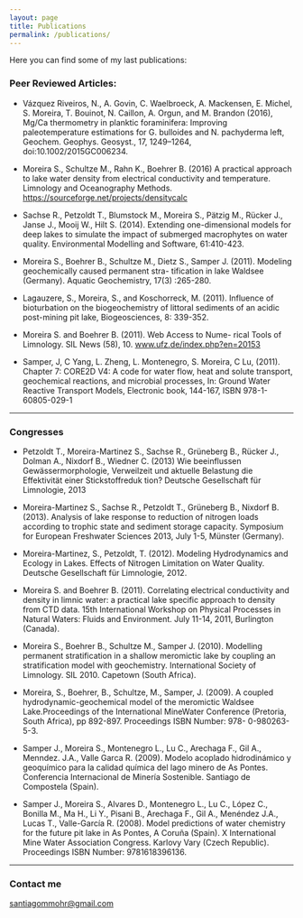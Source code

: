 ```yaml
---
layout: page
title: Publications
permalink: /publications/
---
```


Here you can find some of my last publications:

### Peer Reviewed Articles:

* Vázquez Riveiros, N., A. Govin, C. Waelbroeck, A. Mackensen, E. Michel, S. Moreira, T. Bouinot, N. Caillon, A. Orgun, and M. Brandon (2016), Mg/Ca thermometry in planktic foraminifera: Improving paleotemperature estimations for G. bulloides and N. pachyderma left, Geochem. Geophys. Geosyst., 17, 1249–1264, doi:10.1002/2015GC006234.

* Moreira S., Schultze M., Rahn K., Boehrer B. (2016) A practical approach to lake water density from electrical
conductivity and temperature. Limnology and Oceanography Methods. https://sourceforge.net/projects/densitycalc

* Sachse R., Petzoldt T., Blumstock M., Moreira S., Pätzig M., Rücker J., Janse J., Mooij W., Hilt S. (2014). 
Extending one-dimensional models for deep lakes to simulate the impact of submerged macrophytes on water quality.
Environmental Modelling and Software, 61:410-423.

* Moreira S., Boehrer B., Schultze M., Dietz S., Samper J. (2011). Modeling geochemically caused permanent stra-
tification in lake Waldsee (Germany). Aquatic Geochemistry, 17(3) :265-280.

* Lagauzere, S., Moreira, S., and Koschorreck, M. (2011). Influence of bioturbation on the biogeochemistry of 
littoral sediments of an acidic post-mining pit lake, Biogeosciences, 8: 339-352.

* Moreira S. and Boehrer B. (2011). Web Access to Nume-
rical Tools of Limnology. SIL News (58), 10. www.ufz.de/index.php?en=20153

* Samper, J, C Yang, L. Zheng, L. Montenegro, S. Moreira, C Lu, (2011). Chapter 7: CORE2D V4: A code for
water flow, heat and solute transport, geochemical reactions, and microbial processes, In: Ground Water 
Reactive Transport Models, Electronic book, 144-167, ISBN 978-1-60805-029-1


**************************************************************************************************************


### Congresses

* Petzoldt T., Moreira-Martinez S., Sachse R., Grüneberg B., Rücker J., Dolman A., Nixdorf B., Wiedner C. (2013)
Wie beeinflussen Gewässermorphologie, Verweilzeit und aktuelle Belastung die Effektivität einer Stickstoffreduk
tion? Deutsche Gesellschaft für Limnologie, 2013

* Moreira-Martinez S., Sachse R., Petzoldt T., Grüneberg B., Nixdorf B. (2013). 
Analysis of lake response to reduction of nitrogen loads according to trophic state and sediment storage capacity. 
Symposium for European Freshwater Sciences 2013, July 1-5, Münster (Germany).

* Moreira-Martinez, S., Petzoldt, T. (2012). Modeling Hydrodynamics and Ecology in Lakes. Effects of Nitrogen
Limitation on Water Quality. Deutsche Gesellschaft für Limnologie, 2012.

* Moreira S. and Boehrer B. (2011). Correlating electrical conductivity and density in limnic water: a practical
lake specific approach to density from CTD data. 15th International Workshop on Physical Processes in 
Natural Waters: Fluids and Environment. July 11-14, 2011, Burlington (Canada).

* Moreira S., Boehrer B., Schultze M., Samper J. (2010). Modelling permanent stratification in a shallow 
meromictic lake by coupling an stratification model with geochemistry. International Society of Limnology. SIL 2010.
Capetown (South Africa).

* Moreira, S., Boehrer, B., Schultze, M., Samper, J. (2009). A coupled hydrodynamic-geochemical model of the 
meromictic Waldsee Lake.Proceedings of the International MineWater Conference (Pretoria, South Africa), pp 892-897.
Proceedings ISBN Number: 978- 0-980263-5-3.

* Samper J., Moreira S., Montenegro L., Lu C., Arechaga F., Gil A., Menndez. J.A., Valle Garca R. (2009). 
Modelo acoplado hidrodinámico y geoquímico para la calidad química del lago minero de As Pontes. 
Conferencia Internacional de Minería Sostenible. Santiago de Compostela (Spain).

* Samper J., Moreira S., Alvares D., Montenegro L., Lu C.,
López C., Bonilla M., Ma H., Li Y., Pisani B., Arechaga F.,
Gil A., Menéndez J.A., Lucas T., Valle-García R. (2008).
Model predictions of water chemistry for the future pit lake in As Pontes, A Coruña
(Spain). X International Mine Water Association Congress. Karlovy Vary (Czech Republic). 
Proceedings ISBN Number: 9781618396136.


***************************************************************************


### Contact me

[santiagommohr@gmail.com](mailto:santiagommohr@gmail.com)
